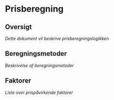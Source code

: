 # Prisberegning

## Oversigt
*Dette dokument vil beskrive prisberegningslogikken*

## Beregningsmetoder
*Beskrivelse af beregningsmetoder*

## Faktorer
*Liste over prispåvirkende faktorer*